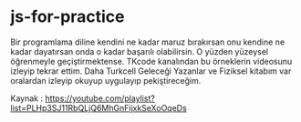 # js-for-practice

Bir programlama diline kendini ne kadar maruz bırakırsan onu kendine ne kadar dayatırsan onda o kadar başarılı olabilirsin. 
O yüzden yüzeysel öğrenmeyle geçiştirmektense. TKcode kanalından bu örneklerin videosunu izleyip tekrar ettim. 
Daha Turkcell Geleceği Yazanlar ve Fiziksel kitabım var oralardan izleyip okuyup uygulayıp pekiştireceğim.

Kaynak : https://youtube.com/playlist?list=PLHp3SJ11RbQLjQ6MhGnFijxkSeXoOqeDs
